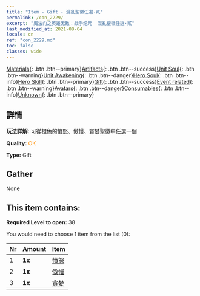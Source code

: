 ```yaml
---
title: "Item - Gift - 混亂聖徽任選·貳"
permalink: /con_2229/
excerpt: "魔法门之英雄无敌：战争纪元  混亂聖徽任選·貳"
last_modified_at: 2021-08-04
locale: cn
ref: "con_2229.md"
toc: false
classes: wide
---
```

 [Materials](/ItemsCN/){: .btn .btn--primary}[Artifacts](/ItemsCN/Artifacts/){: .btn .btn--success}[Unit Soul](/ItemsCN/UnitSoul/){: .btn .btn--warning}[Unit Awakening](/ItemsCN/UnitAwakening/){: .btn .btn--danger}[Hero Soul](/ItemsCN/HeroSoul/){: .btn .btn--info}[Hero Skill](/ItemsCN/HeroSkill/){: .btn .btn--primary}[Gift](/ItemsCN/Gift/){: .btn .btn--success}[Event related](/ItemsCN/Events/){: .btn .btn--warning}[Avatars](/ItemsCN/Avatars/){: .btn .btn--danger}[Consumables](/ItemsCN/Consumables/){: .btn .btn--info}[Unknown](/ItemsCN/Unknown/){: .btn .btn--primary}

## 詳情
 **玩法詳解:** 可從橙色的憤怒、傲慢、貪婪聖徽中任選一個

 **Quality:** <span style="color: #FF8C00">OK</span>

 **Type:** Gift

## Gather

  None

## This item contains:

 **Required Level to open:** 38

 You would need to choose 1 item from the list (0):

  | Nr | Amount |     Item    |
  |:---|:-------|:------------|
  | 1 |  **1x** | [憤怒](/cn/Emblem/Anger/) |  | 
  | 2 |  **1x** | [傲慢](/cn/Emblem/Arrogance/) |  | 
  | 3 |  **1x** | [貪婪](/cn/Emblem/Greed/) |  | 
